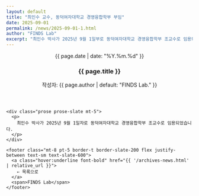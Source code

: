 ```yaml
---
layout: default
title: "최인수 교수, 동덕여자대학교 경영융합학부 부임"
date: 2025-09-01
permalink: /news/2025-09-01-1.html
author: "FINDS Lab"
excerpt: "최인수 박사가 2025년 9월 1일부로 동덕여자대학교 경영융합학부 조교수로 임용되었습니다."
---
```


<section class="max-w-3xl mx-auto px-4 mt-8">
  <article class="bg-white border border-slate-200 rounded-2xl shadow-sm p-6">
    <header>
      <p class="text-sm font-bold text-slate-500">
        {{ page.date | date: "%Y.%m.%d" }}
      </p>
      <h1 class="mt-1 text-2xl font-extrabold text-slate-900">
        {{ page.title }}
      </h1>
      <p class="text-sm text-slate-500 mt-1">
        작성자: {{ page.author | default: "FINDS Lab." }}
      </p>
    </header>

    <div class="prose prose-slate mt-5">
      <p>
        최인수 박사가 2025년 9월 1일자로 동덕여자대학교 경영융합학부 조교수로 임용되었습니다.
      </p>
    </div>

    <footer class="mt-8 pt-5 border-t border-slate-200 flex justify-between text-sm text-slate-600">
      <a class="hover:underline font-bold" href="{{ '/archives-news.html' | relative_url }}">
        ← 목록으로
      </a>
      <span>FINDS Lab</span>
    </footer>
  </article>
</section>
